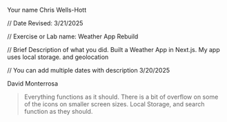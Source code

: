 Your name Chris Wells-Hott

 // Date Revised: 3/21/2025 

 // Exercise or Lab name: Weather App Rebuild

 // Brief Description of what you did. Built a Weather App in Next.js. My app uses local storage. and geolocation

 // You can add multiple dates with description 3/20/2025

David Monterrosa
> Everything functions as it should. There is a bit of overflow on some of the icons on smaller screen sizes. Local Storage, and search function as they should.